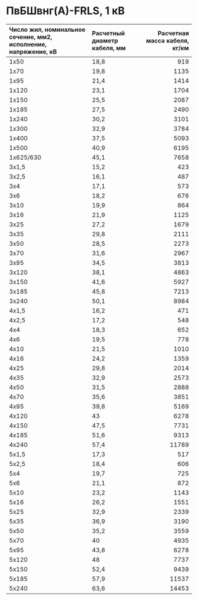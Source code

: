 # ПвБШвнг(А)-FRLS, 1 кВ

| Число жил, номинальное сечение, мм2, исполнение, напряжение, кВ   | Расчетный диаметр кабеля, мм   |   Расчетная масса кабеля, кг/км |
|:------------------------------------------------------------------|:-------------------------------|--------------------------------:|
| 1х50                                                              | 18,8                           |                             919 |
| 1х70                                                              | 19,8                           |                            1135 |
| 1х95                                                              | 21,4                           |                            1414 |
| 1х120                                                             | 23,1                           |                            1704 |
| 1х150                                                             | 25,5                           |                            2087 |
| 1х185                                                             | 27,5                           |                            2490 |
| 1х240                                                             | 30,2                           |                            3101 |
| 1х300                                                             | 32,9                           |                            3784 |
| 1х400                                                             | 37,5                           |                            5093 |
| 1х500                                                             | 40,9                           |                            6195 |
| 1х625/630                                                         | 45,1                           |                            7658 |
| 3х1,5                                                             | 15,2                           |                             423 |
| 3х2,5                                                             | 16,1                           |                             487 |
| 3х4                                                               | 17,1                           |                             573 |
| 3х6                                                               | 18,2                           |                             676 |
| 3х10                                                              | 19,9                           |                             864 |
| 3х16                                                              | 21,9                           |                            1125 |
| 3х25                                                              | 27,2                           |                            1679 |
| 3х35                                                              | 29,8                           |                            2111 |
| 3х50                                                              | 28,5                           |                            2273 |
| 3х70                                                              | 31,6                           |                            2967 |
| 3х95                                                              | 34,5                           |                            3813 |
| 3х120                                                             | 38,1                           |                            4863 |
| 3х150                                                             | 41,6                           |                            5927 |
| 3х185                                                             | 45,8                           |                            7213 |
| 3х240                                                             | 50,1                           |                            8984 |
| 4х1,5                                                             | 16,2                           |                             471 |
| 4х2,5                                                             | 17,2                           |                             548 |
| 4х4                                                               | 18,3                           |                             652 |
| 4х6                                                               | 19,5                           |                             778 |
| 4х10                                                              | 21,5                           |                            1010 |
| 4х16                                                              | 24,2                           |                            1359 |
| 4х25                                                              | 29,8                           |                            2014 |
| 4х35                                                              | 32,9                           |                            2573 |
| 4х50                                                              | 31,5                           |                            2888 |
| 4х70                                                              | 35,6                           |                            3851 |
| 4х95                                                              | 39,8                           |                            5169 |
| 4х120                                                             | 43                             |                            6278 |
| 4х150                                                             | 47,5                           |                            7731 |
| 4х185                                                             | 51,6                           |                            9313 |
| 4х240                                                             | 57,4                           |                           11789 |
| 5х1,5                                                             | 17,3                           |                             517 |
| 5х2,5                                                             | 18,4                           |                             606 |
| 5х4                                                               | 19,7                           |                             725 |
| 5х6                                                               | 21,1                           |                             872 |
| 5х10                                                              | 23,2                           |                            1143 |
| 5х16                                                              | 26,2                           |                            1551 |
| 5х25                                                              | 32,9                           |                            2339 |
| 5х35                                                              | 36,9                           |                            3190 |
| 5х50                                                              | 35,2                           |                            3559 |
| 5х70                                                              | 40                             |                            4935 |
| 5х95                                                              | 43,8                           |                            6278 |
| 5х120                                                             | 48                             |                            7737 |
| 5х150                                                             | 52,4                           |                            9439 |
| 5х185                                                             | 57,9                           |                           11537 |
| 5х240                                                             | 63,6                           |                           14453 |